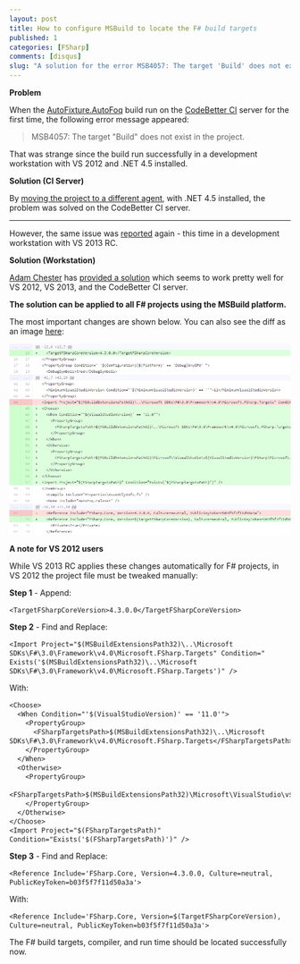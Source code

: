 ```yaml
---
layout: post
title: How to configure MSBuild to locate the F# build targets
published: 1
categories: [FSharp]
comments: [disqus]
slug: "A solution for the error MSB4057: The target 'Build' does not exist in the project."
---
```


**Problem**

When the [AutoFixture.AutoFoq](http://nuget.org/packages/AutoFixture.AutoFoq) build run on the [CodeBetter CI](http://teamcity.codebetter.com/) server for the first time, the following error message appeared:

>MSB4057: The target "Build" does not exist in the project.

That was strange since the build run successfully in a development workstation with VS 2012 and .NET 4.5 installed.

**Solution (CI Server)**

By [moving the project to a different agent](https://twitter.com/codebetterCI/status/379618879846100992), with .NET 4.5 installed, the problem was solved on the CodeBetter CI server.

-----

However, the same issue was [reported](https://github.com/AutoFixture/AutoFixture/issues/177) again - this time in a development workstation with VS 2013 RC.

**Solution (Workstation)**

[Adam Chester](https://twitter.com/adamchester) has [provided a solution](https://github.com/AutoFixture/AutoFixture/pull/178) which seems to work pretty well for VS 2012, VS 2013, and the CodeBetter CI server.

**The solution can be applied to all F# projects using the MSBuild platform.**

The most important changes are shown below. You can also see the diff as an image [here](/images/articles/2013-10-04-how-to-configure-msbuild-to-locate-the-fsharp-build-targets.png):

![Image](/images/articles/2013-10-04-how-to-configure-msbuild-to-locate-the-fsharp-build-targets.png)

**A note for VS 2012 users**

While VS 2013 RC applies these changes automatically for F# projects, in VS 2012 the project file must be tweaked manually:

**Step 1** - Append:

```
<TargetFSharpCoreVersion>4.3.0.0</TargetFSharpCoreVersion>
```

**Step 2** - Find and Replace:

```
<Import Project="$(MSBuildExtensionsPath32)\..\Microsoft SDKs\F#\3.0\Framework\v4.0\Microsoft.FSharp.Targets" Condition=" Exists('$(MSBuildExtensionsPath32)\..\Microsoft SDKs\F#\3.0\Framework\v4.0\Microsoft.FSharp.Targets')" />
```

With:

```
<Choose>
  <When Condition="'$(VisualStudioVersion)' == '11.0'">
    <PropertyGroup>
      <FSharpTargetsPath>$(MSBuildExtensionsPath32)\..\Microsoft SDKs\F#\3.0\Framework\v4.0\Microsoft.FSharp.Targets</FSharpTargetsPath>
    </PropertyGroup>
  </When>
  <Otherwise>
    <PropertyGroup>
      <FSharpTargetsPath>$(MSBuildExtensionsPath32)\Microsoft\VisualStudio\v$(VisualStudioVersion)\FSharp\Microsoft.FSharp.Targets</FSharpTargetsPath>
    </PropertyGroup>
  </Otherwise>
</Choose>
<Import Project="$(FSharpTargetsPath)" Condition="Exists('$(FSharpTargetsPath)')" />
```

**Step 3** - Find and Replace:

```
<Reference Include='FSharp.Core, Version=4.3.0.0, Culture=neutral, PublicKeyToken=b03f5f7f11d50a3a'>
```

With:

```
<Reference Include='FSharp.Core, Version=$(TargetFSharpCoreVersion), Culture=neutral, PublicKeyToken=b03f5f7f11d50a3a'>
```

The F# build targets, compiler, and run time should be located successfully now.